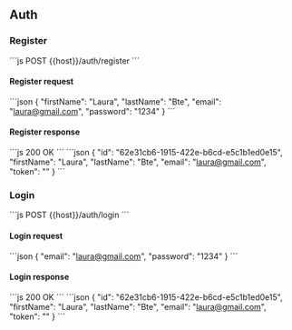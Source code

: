 ## Auth

### Register

´´´js
POST {{host}}/auth/register
´´´

#### Register request

´´´json
{
    "firstName": "Laura",
    "lastName": "Bte",
    "email": "laura@gmail.com",
    "password": "1234"
}
´´´

#### Register response

´´´js
200 OK
´´´
´´´json
{
    "id": "62e31cb6-1915-422e-b6cd-e5c1b1ed0e15",
    "firstName": "Laura",
    "lastName": "Bte",
    "email": "laura@gmail.com",
    "token": ""
}
´´´

### Login

´´´js
POST {{host}}/auth/login
´´´

#### Login request

´´´json
{
    "email": "laura@gmail.com",
    "password": "1234"
}
´´´

#### Login response

´´´js
200 OK
´´´
´´´json
{
    "id": "62e31cb6-1915-422e-b6cd-e5c1b1ed0e15",
    "firstName": "Laura",
    "lastName": "Bte",
    "email": "laura@gmail.com",
    "token": ""
}
´´´
